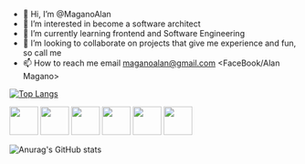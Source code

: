 - 👋 Hi, I’m @MaganoAlan
- 👀 I’m interested in become a software architect
- 🌱 I’m currently learning frontend and Software Engineering
- 💞️ I’m looking to collaborate on projects that give me experience and fun, so call me
- 📫 How to reach me email <maganoalan@gmail.com> <FaceBook/Alan Magano>


[![Top Langs](https://github-readme-stats.vercel.app/api/top-langs/?username=MaganoAlan&layout=compact&show_icons=true&border_radius=10&theme=merko)](https://github.com/anuraghazra/github-readme-stats)



<img src="https://cdn.jsdelivr.net/gh/devicons/devicon/icons/javascript/javascript-original.svg" width="50" />   <img src="https://cdn.jsdelivr.net/gh/devicons/devicon/icons/react/react-original-wordmark.svg" width="50" />   <img src="https://cdn.jsdelivr.net/gh/devicons/devicon/icons/typescript/typescript-original.svg" width="50" />   <img src="https://cdn.jsdelivr.net/gh/devicons/devicon/icons/html5/html5-original-wordmark.svg" width="50" />   <img src="https://cdn.jsdelivr.net/gh/devicons/devicon/icons/css3/css3-original-wordmark.svg" width="50"/>    <img src="https://cdn.jsdelivr.net/gh/devicons/devicon/icons/vuejs/vuejs-original-wordmark.svg" width="50" />

![Anurag's GitHub stats](https://github-readme-stats.vercel.app/api?username=MaganoAlan&show_icons=true&border_radius=10&theme=merko)

<!---
MaganoAlan/MaganoAlan is a ✨ special ✨ repository because its `README.md` (this file) appears on your GitHub profile.
You can click the Preview link to take a look at your changes.
--->
